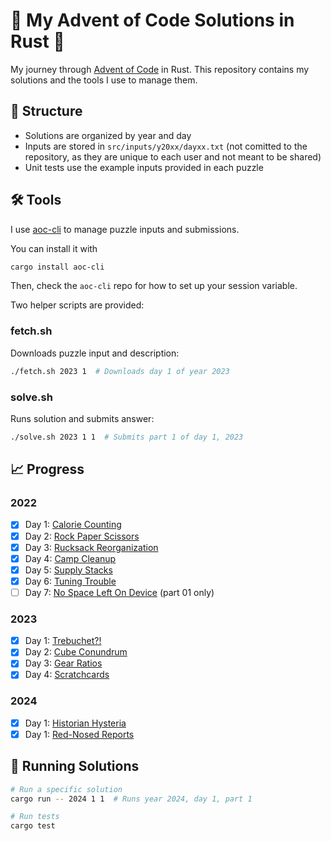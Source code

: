 # 🎄 My Advent of Code Solutions in Rust 🦀

My journey through [Advent of Code](https://adventofcode.com) in Rust. This repository contains my solutions and the tools I use to manage them.

## 📝 Structure

- Solutions are organized by year and day
- Inputs are stored in `src/inputs/y20xx/dayxx.txt` (not comitted to the repository, as they are unique to each user and not meant to be shared)
- Unit tests use the example inputs provided in each puzzle

## 🛠️ Tools

I use [aoc-cli](https://github.com/scarvalhojr/aoc-cli) to manage puzzle inputs and submissions.

You can install it with
```bash
cargo install aoc-cli
```
Then, check the `aoc-cli` repo for how to set up your session variable.

Two helper scripts are provided:

### fetch.sh
Downloads puzzle input and description:
```bash
./fetch.sh 2023 1  # Downloads day 1 of year 2023
```

### solve.sh
Runs solution and submits answer:
```bash
./solve.sh 2023 1 1  # Submits part 1 of day 1, 2023
```

## 📈 Progress

### 2022
- [x] Day 1: [Calorie Counting](src/solutions/y2022/day01.rs)
- [x] Day 2: [Rock Paper Scissors](src/solutions/y2022/day02.rs)
- [x] Day 3: [Rucksack Reorganization](src/solutions/y2022/day03.rs)
- [x] Day 4: [Camp Cleanup](src/solutions/y2022/day04.rs)
- [x] Day 5: [Supply Stacks](src/solutions/y2022/day05.rs)
- [x] Day 6: [Tuning Trouble](src/solutions/y2022/day06.rs)
- [ ] Day 7: [No Space Left On Device](src/solutions/y2022/day07.rs) (part 01 only)

### 2023
- [x] Day 1: [Trebuchet?!](src/solutions/y2023/day01.rs)
- [x] Day 2: [Cube Conundrum](src/solutions/y2023/day02.rs)
- [x] Day 3: [Gear Ratios](src/solutions/y2023/day03.rs)
- [x] Day 4: [Scratchcards](src/solutions/y2023/day04.rs)

### 2024
- [x] Day 1: [Historian Hysteria](src/solutions/y2024/day01.rs)
- [x] Day 1: [Red-Nosed Reports](src/solutions/y2024/day02.rs)

## 🚀 Running Solutions

```bash
# Run a specific solution
cargo run -- 2024 1 1  # Runs year 2024, day 1, part 1

# Run tests
cargo test
```

